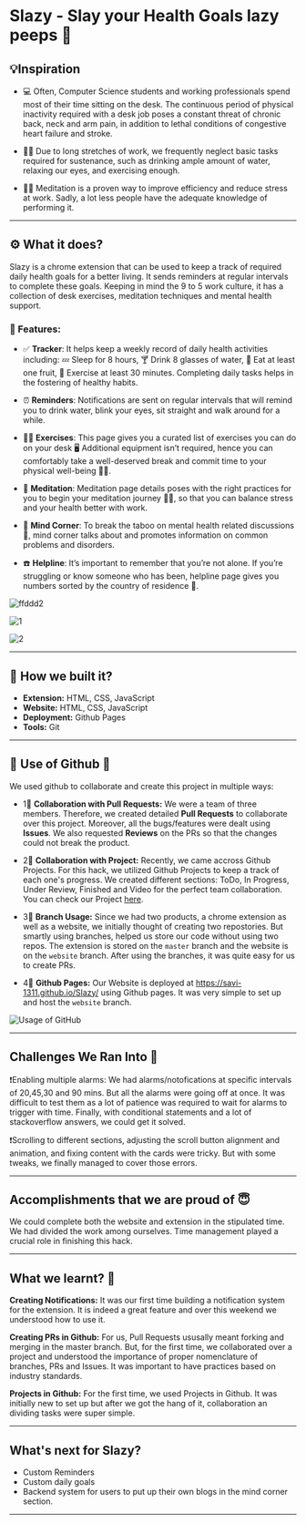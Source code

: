 # Slazy - Slay your Health Goals lazy peeps 🎯

## 💡Inspiration
* 💻 Often, Computer Science students and working professionals spend most of their time sitting on the desk. The continuous period of physical inactivity required with a desk job poses a constant threat of chronic back, neck and arm pain, in addition to lethal conditions of congestive heart failure and stroke.

* 🚴‍♂️ Due to long stretches of work, we frequently neglect basic tasks required for sustenance, such as drinking ample amount of water, relaxing our eyes, and exercising enough.

* 🧘‍♀️ Meditation is a proven way to improve efficiency and reduce stress at work. Sadly, a lot less people have the adequate knowledge of performing it.

***

## ⚙️ What it does?
Slazy is a chrome extension that can be used to keep a track of required daily health goals for a better living. It sends reminders at regular intervals to complete these goals. Keeping in mind the 9 to 5 work culture, it has a collection of desk exercises, meditation techniques and mental health support.

### 🚀 Features: 

* ✅ **Tracker**: 
It helps keep a weekly record of daily health activities including: 💤 Sleep for 8 hours, 🍸 Drink 8 glasses of water, 🍎 Eat at least one fruit, 🏃 Exercise at least 30 minutes. Completing daily tasks helps in the fostering of healthy habits.

* ⏰ **Reminders**: 
Notifications are sent on regular intervals that will remind you to drink water, blink your eyes, sit straight and walk around for a while.

* 🏃‍♀️ **Exercises**: 
This page gives you a curated list of exercises you can do on your desk 🖥️ Additional equipment isn’t required, hence you can comfortably take a well-deserved break and commit time to your physical well-being 💆‍♀️.

* 🌸 **Meditation**: 
Meditation page details poses with the right practices for you to begin your meditation journey 🧘‍♀️, so that you can balance stress and your health better with work.

* 🌱 **Mind Corner**: 
To break the taboo on mental health related discussions 💭, mind corner talks about and promotes information on common problems and disorders.

* ☎️ **Helpline**: 
It’s important to remember that you’re not alone. If you’re struggling or know someone who has been, helpline page gives you numbers sorted by the country of residence 📲.

![ffddd2](https://user-images.githubusercontent.com/56017960/156911246-81d01a46-a625-4e23-a823-30132ebc1261.png)

![1](https://user-images.githubusercontent.com/78133928/156917314-209c4ef4-353b-4d10-a0d6-2cc8818cdc5b.png)

![2](https://user-images.githubusercontent.com/78133928/156917317-b3729c27-c0f3-45cc-9545-0b5a9ee5e58d.png)

***

## 🔧 How we built it?

* __Extension:__ HTML, CSS, JavaScript
* __Website:__ HTML, CSS, JavaScript
* __Deployment:__ Github Pages
* __Tools:__ Git

***
## 🔴 Use of Github 🔴

We used github to collaborate and create this project in multiple ways:

* 1⃣ **Collaboration with Pull Requests:** We were a team of three members. Therefore, we created detailed **Pull Requests** to collaborate over this project. Moreover, all the bugs/features were dealt using **Issues**. We also requested **Reviews** on the PRs so that the changes could not break the product.

* 2⃣ **Collaboration with Project:** Recently, we came accross Github Projects. For this hack, we utilized Github Projects to keep a track of each one's progress. We created different sections: ToDo, In Progress, Under Review, Finished and Video for the perfect team collaboration. You can check our Project [here](https://github.com/users/savi-1311/projects/3).

* 3⃣ **Branch Usage:** Since we had two products, a chrome extension as well as a website, we initially thought of creating two repostories. But smartly using branches, helped us store our code without using two repos. The extension is stored on the ```master``` branch and the website is on the ```website``` branch. After using the branches, it was quite easy for us to create PRs.

* 4⃣ **Github Pages:** Our Website is deployed at https://savi-1311.github.io/Slazy/ using Github pages. It was very simple to set up and host the ```website``` branch.

![Usage of GitHub](https://user-images.githubusercontent.com/56017960/156914134-fbd10ff5-fe21-4a2e-9232-a1c1b11f43ae.png)

***

## Challenges We Ran Into 🙁

❗️Enabling multiple alarms: We had alarms/notofications at specific intervals of 20,45,30 and 90 mins. But all the alarms were going off at once. It was difficult to test them as a lot of patience was required to wait for alarms to trigger with time. Finally, with conditional statements and a lot of stackoverflow answers, we could get it solved.

❗Scrolling to different sections, adjusting the scroll button alignment and animation, and fixing content with the cards were tricky. But with some tweaks, we finally managed to cover those errors.

***

## Accomplishments that we are proud of 😇

We could complete both the website and extension in the stipulated time. We had divided the work among ourselves. Time management played a crucial role in finishing this hack.

***

## What we learnt? 🤔

**Creating Notifications:** It was our first time building a notification system for the extension. It is indeed a great feature and over this weekend we understood how to use it.

**Creating PRs in Github:** For us, Pull Requests ususally meant forking and merging in the master branch. But, for the first time, we collaborated over a project and understood the importance of proper nomenclature of branches, PRs and Issues. It was important to have practices based on industry standards.

**Projects in Github:** For the first time, we used Projects in Github. It was initially new to set up but after we got the hang of it, collaboration an dividing tasks were super simple.

***

## What's next for Slazy?
* Custom Reminders
* Custom daily goals
* Backend system for users to put up their own blogs in the mind corner section.



***
